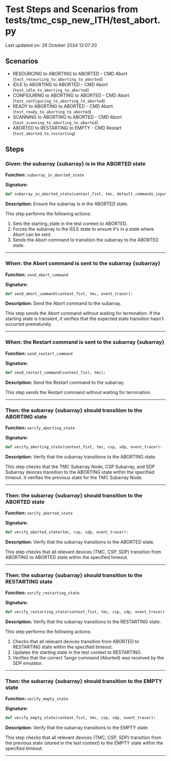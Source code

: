 # Test Steps and Scenarios from tests/tmc_csp_new_ITH/test_abort.py

Last updated on: 29 October 2024 12:07:20

## Scenarios

- RESOURCING to ABORTING to ABORTED - CMD Abort (`test_resourcing_to_aborting_to_aborted`)
- IDLE to ABORTING to ABORTED - CMD Abort (`test_idle_to_aborting_to_aborted`)
- CONFIGURING to ABORTING to ABORTED - CMD Abort (`test_configuring_to_aborting_to_aborted`)
- READY to ABORTING to ABORTED - CMD Abort (`test_ready_to_aborting_to_aborted`)
- SCANNING to ABORTING to ABORTED - CMD Abort (`test_scanning_to_aborting_to_aborted`)
- ABORTED to RESTARTING to EMPTY - CMD Restart (`test_aborted_to_restarting`)

## Steps

### Given: the subarray {subarray} is in the ABORTED state

**Function:** `subarray_in_aborted_state`

**Signature:**
```python
def subarray_in_aborted_state(context_fixt, tmc, default_commands_inputs):
```

**Description:**
Ensure the subarray is in the ABORTED state.

This step performs the following actions:
1. Sets the starting_state in the test context to ABORTED.
2. Forces the subarray to the IDLE state to ensure it's in a state
   where Abort can be sent.
3. Sends the Abort command to transition the subarray
   to the ABORTED state.

---

### When: the Abort command is sent to the subarray {subarray}

**Function:** `send_abort_command`

**Signature:**
```python
def send_abort_command(context_fixt, tmc, event_tracer):
```

**Description:**
Send the Abort command to the subarray.

This step sends the Abort command without waiting for termination.
If the starting state is transient, it verifies that the
expected state transition hasn't occurred prematurely.

---

### When: the Restart command is sent to the subarray {subarray}

**Function:** `send_restart_command`

**Signature:**
```python
def send_restart_command(context_fixt, tmc):
```

**Description:**
Send the Restart command to the subarray.

This step sends the Restart command without waiting for termination.

---

### Then: the subarray {subarray} should transition to the ABORTING state

**Function:** `verify_aborting_state`

**Signature:**
```python
def verify_aborting_state(context_fixt, tmc, csp, sdp, event_tracer):
```

**Description:**
Verify that the subarray transitions to the ABORTING state.

This step checks that the TMC Subarray Node, CSP Subarray, and SDP Subarray
devices transition to the ABORTING state within the specified timeout.
It verifies the previous state for the TMC Subarray Node.

---

### Then: the subarray {subarray} should transition to the ABORTED state

**Function:** `verify_aborted_state`

**Signature:**
```python
def verify_aborted_state(tmc, csp, sdp, event_tracer):
```

**Description:**
Verify that the subarray transitions to the ABORTED state.

This step checks that all relevant devices (TMC, CSP, SDP) transition from
ABORTING to ABORTED state within the specified timeout.

---

### Then: the subarray {subarray} should transition to the RESTARTING state

**Function:** `verify_restarting_state`

**Signature:**
```python
def verify_restarting_state(context_fixt, tmc, csp, sdp, event_tracer):
```

**Description:**
Verify that the subarray transitions to the RESTARTING state.

This step performs the following actions:
1. Checks that all relevant devices transition from
   ABORTED to RESTARTING state
   within the specified timeout.
2. Updates the starting state in the test context to RESTARTING.
3. Verifies that the correct Tango command (Aborted) was received
   by the SDP emulator.

---

### Then: the subarray {subarray} should transition to the EMPTY state

**Function:** `verify_empty_state`

**Signature:**
```python
def verify_empty_state(context_fixt, tmc, csp, sdp, event_tracer):
```

**Description:**
Verify that the subarray transitions to the EMPTY state.

This step checks that all relevant devices (TMC, CSP, SDP) transition from
the previous state (stored in the test context) to the EMPTY state within
the specified timeout.

---

